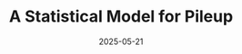 ---
title: "A Statistical Model for Pileup"
collection: talks
type: "Invited Talk"
permalink: /talks/2025-05-14-statistical-model-for-pileup
venue: "17th IACHEC Meeting"
date: 2025-05-21
location: "Osaka, Japan"
---